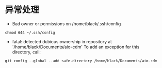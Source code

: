 # 异常处理

- Bad owner or permissions on /home/black/.ssh/config
```shell
chmod 644 ~/.ssh/config
```

- fatal: detected dubious ownership in repository at '/home/black/Documents/aio-cdm'
To add an exception for this directory, call:
```shell
git config --global --add safe.directory /home/black/Documents/aio-cdm
```

